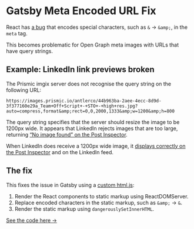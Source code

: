 # Gatsby Meta Encoded URL Fix

React has [a bug](https://github.com/facebook/react/issues/13838) that encodes
special characters, such as `&` → `&amp;`, in the `meta` tag.

This becomes problematic for Open Graph meta images with URLs that have query
strings.

## Example: LinkedIn link previews broken

The Prismic imgix server does not recognise the query string on the following
URL:

```
https://images.prismic.io/antlerco/44b963ba-2aee-4ecc-8d9d-3f377160e29a_Team+Off+Script+-+STO+-+high+res.jpg?auto=compress,format&amp;rect=0,0,2000,1333&amp;w=1200&amp;h=800
```

The query string specifies that the server should resize the image to be 1200px
wide. It appears that LinkedIn rejects images that are too large, returning
[“No image found” on the Post Inspector](https://www.linkedin.com/post-inspector/inspect/https:%2F%2F60af3d9847fcd3b07f984da3--antler-2019.netlify.app%2Fplatform%2F).

When LinkedIn does receive a 1200px wide image, it
[displays correctly on the Post Inspector](https://www.linkedin.com/post-inspector/inspect/https:%2F%2Fantler.co%2Fplatform%2F)
and on the LinkedIn feed.

## The fix

This fixes the issue in Gatsby using a
[custom html.js](https://www.gatsbyjs.com/docs/custom-html/):

1. Render the React components to static markup using ReactDOMServer.
2. Replace encoded characters in the static markup, such as `&amp;` → `&`.
3. Render the static markup using `dangerouslySetInnerHTML`.

[See the code here →](src/html.js)
